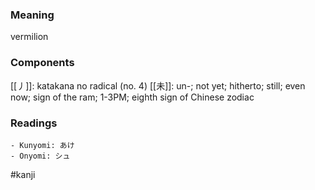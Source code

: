 ### Meaning

vermilion

### Components

[[丿]]: katakana no radical (no. 4) [[未]]: un-; not yet; hitherto; still; even now; sign of the ram; 1-3PM; eighth sign of Chinese zodiac

### Readings

```
- Kunyomi: あけ
- Onyomi: シュ
```

#kanji